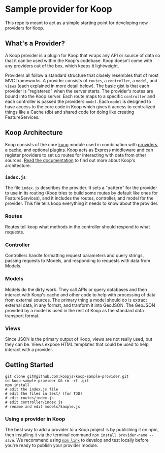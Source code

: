 # Sample provider for Koop

This repo is meant to act as a simple starting point for developing new providers for Koop.

## What's a Provider?

A Koop provider is a plugin for Koop that wraps any API or source of data so that it can be used within the Koop's codebase. Koop doesn't come with any providers out of the box, which keeps it lightweight.

Providers all follow a standard structure that closely resembles that of most MVC frameworks. A provider consists of `routes`, a `controller`, a `model`, and `views` (each explained in more detail below). The basic gist is that each provider is "registered" when the server starts. The provider's routes are bound into the Koop server. Each route maps to a specific `controller` and each controller is passed the providers `model`. Each `model` is designed to have access to the core code in Koop which gives it access to centralized things like a Cache (db) and shared code for doing like creating FeatureServices.

## Koop Architecture

Koop consists of the core [koop](http://github.com/koopjs/koop) module used in combination with [providers](http://koopjs.github.io/docs/providers), a [cache](http://koopjs.github.io/docs/caches), and optional [plugins](http://koopjs.github.io/docs/plugins). Koop acts as Express middleware and can register providers to set up routes for interacting with data from other sources. [Read the documentation](http://koopjs.github.io) to find out more about Koop's architecture.

### `index.js`

The file `index.js` describes the provider. It sets a "pattern" for the provider to use in its routing (Koop tries to build some routes by default like ones for FeatureServices), and it includes the routes, controller, and model for the provider. This file tells koop everything it needs to know about the provider.

### Routes

Routes tell koop what methods in the controller should respond to what requests.

### Controller

Controllers handle formatting request parameters and query strings, passing requests to Models, and responding to requests with data from Models.

### Models

Models do the dirty work. They call APIs or query databases and then interact with Koop's cache and other code to help with processing of data from external sources. The primary thing a model should do is extract external data, in any format, and tranform it into GeoJSON. The GeoJSON provided by a model is used in the rest of Koop as the standard data transport format.

### Views

Since JSON is the primary output of Koop, views are not really used, but they can be. Views expose HTML templates that could be used to help interact with a provider.

## Getting Started

```
git clone git@github.com:koopjs/koop-sample-provider.git
cd koop-sample-provider && rm -rf .git
npm install
# edit the index.js file
# edit the files in test/ (for TDD)
# edit routes/index.js
# edit controller/index.js
# rename and edit models/Sample.js
```

### Using a provider in Koop

The best way to add a provider to a Koop project is by publishing it on npm, then installing it via the terminal command `npm install provider-name --save`. We recommend using [`npm link`](https://docs.npmjs.com/cli/link) to develop and test locally before you're ready to publish your provider module.

